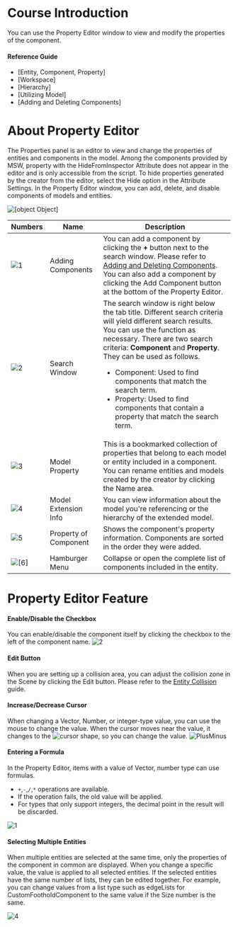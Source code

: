 # Course Introduction
You can use the Property Editor window to view and modify the properties of the component.

#### Reference Guide
* [Entity, Component, Property]
* [Workspace]
* [Hierarchy]
* [Utilizing Model]
* [Adding and Deleting Components]

# About Property Editor

The Properties panel is an editor to view and change the properties of entities and components in the model. Among the components provided by MSW, property with the HideFromInspector Attribute does not appear in the editor and is only accessible from the script. To hide properties generated by the creator from the editor, select the Hide option in the Attribute Settings.
 In the Property Editor window, you can add, delete, and disable components of models and entities.

![[object Object]](https://mod-file.dn.nexoncdn.co.kr/bbs/1722919835240d375b04a5ca8460aa0b70afe977333b8.png "1")

| Numbers | Name | Description |
| --- | --- | --- |
|![1](https://mod-file.dn.nexoncdn.co.kr/storage/numbers/NO_01.jpg "1")  | Adding Components | You can add a component by clicking the **+** button next to the search window\. Please refer to [Adding and Deleting Components](docs/?postId=58{"target":"_self"}). You can also add a component by clicking the Add Component button at the bottom of the Property Editor. |
| ![2](https://mod-file.dn.nexoncdn.co.kr/storage/numbers/NO_02.jpg "2") | Search Window | The search window is right below the tab title. Different search criteria will yield different search results. You can use the function as necessary. There are two search criteria: **Component** and **Property**. They can be used as follows.<ul> <li>Component: Used to find components that match the search term.</li><li>Property: Used to find components that contain a property that match the search term.</li></ul> |
|![3](https://mod-file.dn.nexoncdn.co.kr/storage/numbers/NO_03.jpg "3")  | Model Property| This is a bookmarked collection of properties that belong to each model or entity included in a component. You can rename entities and models created by the creator by clicking the Name area.  |
|![4](https://mod-file.dn.nexoncdn.co.kr/storage/numbers/NO_04.jpg "4")  | Model Extension Info | You can view information about the model you're referencing or the hierarchy of the extended model. |
|![5](https://mod-file.dn.nexoncdn.co.kr/storage/numbers/NO_05.jpg "5")  | Property of Component| Shows the component's property information. Components are sorted in the order they were added. |
|![[6]](https://mod-file.dn.nexoncdn.co.kr/storage/numbers/NO_06.jpg "6") | Hamburger Menu | Collapse or open the complete list of components included in the entity. |

# Property Editor Feature
#### Enable/Disable the Checkbox
You can enable/disable the component itself by clicking the checkbox to the left of the component name.
![2](https://mod-file.dn.nexoncdn.co.kr/bbs/1692601186919c8ee674ef7054b5b88e3325a085e3853.png{"width":"350px"} "2")
#### Edit Button
When you are setting up a collision area, you can adjust the collision zone in the Scene by clicking the Edit button. Please refer to the [Entity Collision](docs/?postId=175{"target":"_self"}) guide.

#### Increase/Decrease Cursor
When changing a Vector, Number, or integer-type value, you can use the mouse to change the value.
When the cursor moves near the value, it changes to the ![cursor](https://mod-file.dn.nexoncdn.co.kr/storage/icons/Cursor/cursor_scale_02.png{"width":"16px"} "cursor") shape, so you can change the value.
![PlusMinus](https://mod-file.dn.nexoncdn.co.kr/bbs/16956247765542533d53ec25841009cb68f6d39ab1b8f.gif{"width":"350px"} "PlusMinus")
#### Entering a Formula
In the Property Editor, items with a value of Vector, number type can use formulas.

* `+`,`-`,`/`,`*` operations are available.
* If the operation fails, the old value will be applied.
* For types that only support integers, the decimal point in the result will be discarded.

![1](https://mod-file.dn.nexoncdn.co.kr/bbs/1692583022446085bd548f1af4126b5e9e64653081457.gif{"width":"350px"})
#### Selecting Multiple Entities
When multiple entities are selected at the same time, only the properties of the component in common are displayed.
When you change a specific value, the value is applied to all selected entities. If the selected entities have the same number of lists, they can be edited together. For example, you can change values from a list type such as edgeLists for CustomFootholdComponent to the same value if the Size number is the same.

![4](https://mod-file.dn.nexoncdn.co.kr/bbs/169260611101535f49fc4f0084a35a65869a08f4548ab.gif "4")